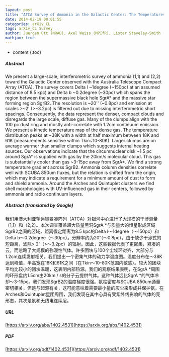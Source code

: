 ```yaml
---
layout: post
title: "ATCA Survey of Ammonia in the Galactic Center: The Temperatures of Dense Gas Clumps between SgrA* and SgrB2"
date: 2014-02-19 00:01:55
categories: arXiv_CL
tags: arXiv_CL Survey
author: Juergen Ott (NRAO), Axel Weiss (MPIfR), Lister Staveley-Smith (ICRAR), Christian Henkel (MPIfR), David S. Meier (NMT)
mathjax: true
---
```


* content
{:toc}

##### Abstract
We present a large-scale, interferometric survey of ammonia (1,1) and (2,2) toward the Galactic Center observed with the Australia Telescope Compact Array (ATCA). The survey covers Delta l ~1degree (~150pc) at an assumed distance of 8.5 kpc) and Delta b ~0.2degree (~30pc) which spans the region between the supermassive black hole SgrA* and the massive star forming region SgrB2. The resolution is ~20'' (~0.8pc) and emission at scales >~2' (>~3.2pc) is filtered out due to missing interferometric short spacings. Consequently, the data represent the denser, compact clouds and disregards the large scale, diffuse gas. Many of the clumps align with the 100 pc dust ring and mostly anti-correlate with 1.2cm continuum emission. We present a kinetic temperature map of the dense gas. The temperature distribution peaks at ~38K with a width at half maximum between 18K and 61K (measurements sensitive within Tkin~10-80K). Larger clumps are on average warmer than smaller clumps which suggests internal heating sources. Our observations indicate that the circumnuclear disk ~1.5 pc around SgrA* is supplied with gas by the 20km/s molecular cloud. This gas is substantially cooler than gas ~3-15pc away from SgrA*. We find a strong temperature gradient across SgrB2. Ammonia column densities correlate well with SCUBA 850um fluxes, but the relation is shifted from the origin, which may indicate a requirement for a minimum amount of dust to form and shield ammonia. Around the Arches and Quintuplet clusters we find shell morphologies with UV-influenced gas in their centers, followed by ammonia and radio continuum layers.

##### Abstract (translated by Google)
我们用澳大利亚望远镜紧凑阵列（ATCA）对银河中心进行了大规模的干涉测量（1,1）和（2,2）。本次调查覆盖超大质量黑洞SgrA *与质量大的恒星形成区域SgrB2之间的区域，距离假定距离为8.5 kpc的Delta l〜1degree（〜150pc）和Delta b〜0.2degree（〜30pc）。分辨率约为20“（〜0.8pc），由于缺少干涉式的短距离，滤除> 2'（>〜3.2pc）的辐射。因此，这些数据代表了更密集，紧凑的云，而忽略了大规模的弥漫性气体。许多团块与100个尘埃环对齐，大部分与1.2cm连续发射相关。我们提出一个密集气体的动力学温度图。温度分布在〜38K达到峰值，半高宽在18K和61K之间（在Tkin〜10-80K范围内敏感）。较大的团块平均比较小的团块温暖，这表明内部热源。我们的观察结果表明，在SgrA *周围的环形盘约1.5cm由20km / s的分子云提供气体。这种气体远比SgrA *的气体冷却〜3-15pc。我们发现SgrB2的温度梯度很强。氨柱密度与SCUBA 850um通量密切相关，但是与起源有关，这可能意味着需要最小量的灰尘来形成并保护氨。在Arches和Quintuplet星团周围，我们发现在其中心具有受紫外线影响的气体的壳形态，其次是氨和无线电连续层。

##### URL
[https://arxiv.org/abs/1402.4531](https://arxiv.org/abs/1402.4531)

##### PDF
[https://arxiv.org/pdf/1402.4531](https://arxiv.org/pdf/1402.4531)

